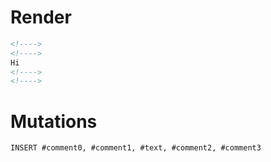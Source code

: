 # Render
```html
<!---->
<!---->
Hi
<!---->
<!---->
```

# Mutations
```
INSERT #comment0, #comment1, #text, #comment2, #comment3
```